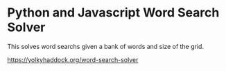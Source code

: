# Python and Javascript Word Search Solver

This solves word searchs given a bank of words and size of the grid.

https://yolkyhaddock.org/word-search-solver
